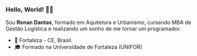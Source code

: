 ### Hello, World! 👋😄

Sou **Renan Dantas**, formado em Aquitetura e Urbanismo, cursando MBA de Gestão Logística e realizando um sonho de me tornar um programador.

* 🌵 Fortaleza - CE, Brasil.
* 🎓 Formado na Universidade de Fortaleza (UNIFOR)
